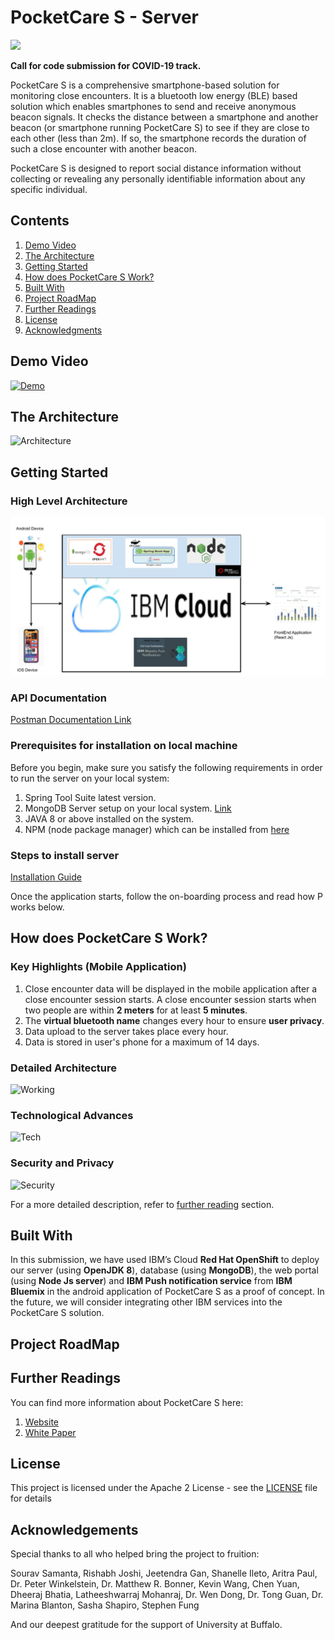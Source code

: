 # PocketCare S - Server

<img src="https://github.com/PocketCareS/PocketCareS-Android/blob/development/assets/logo.png" width="300">

**Call for code submission for COVID-19 track.**

PocketCare S is a comprehensive smartphone-based solution for monitoring close encounters. It is a bluetooth low energy (BLE) based solution which enables smartphones to send and receive anonymous beacon signals. It checks the distance between a smartphone and another beacon (or smartphone running PocketCare S) to see if they are close to each other (less than 2m). If so, the smartphone records the duration of such a close encounter with another beacon. 

PocketCare S is designed to report social distance information without collecting or revealing any personally identifiable information about any specific individual.


## Contents 
1. [Demo Video](#demo-video) 
2. [The Architecture](#the-architecture)
3. [Getting Started](#getting-started)
4. [How does PocketCare S Work?](#how-does-pocketcare-s-work)
5. [Built With](#built-with)
6. [Project RoadMap](#project-roadmap)
7. [Further Readings](#further-readings)
8. [License](#license)
9. [Acknowledgments](#acknowledgements)

## Demo Video 

[![Demo](http://img.youtube.com/vi/JnOWwagUgxQ/0.jpg)](http://www.youtube.com/watch?v=JnOWwagUgxQ "PocketCare S Demo")

## The Architecture

![Architecture](https://github.com/PocketCareS/PocketCareS-Android/blob/development/assets/PocketCareS_Design_Simplified.png)

## Getting Started 

### High Level Architecture
![High Level Diagram](assets/22.jpg)

### API Documentation
[Postman Documentation Link](https://documenter.getpostman.com/view/3639058/T1DtdFNp?version=latest)

### Prerequisites for installation on local machine

Before you begin, make sure you satisfy the following requirements in order to run the server on your local system:

1. Spring Tool Suite latest version.
2. MongoDB Server setup on your local system. [Link](https://www.mongodb.com/try/download/community)
3. JAVA 8 or above installed on the system.
4. NPM (node package manager) which can be installed from [here](https://nodejs.org/en/download/)

### Steps to install server 

[Installation Guide](https://github.com/PocketCareS/server/blob/master/Installation.md)

Once the application starts, follow the on-boarding process and read how P works below. 

## How does PocketCare S Work?

### Key Highlights (Mobile Application)

1. Close encounter data will be displayed in the mobile application after a close encounter session starts. A close encounter session starts when two people are within **2 meters** for at least **5 minutes**. 
2. The **virtual bluetooth name** changes every hour to ensure **user privacy**. 
3. Data upload to the server takes place every hour.
4. Data is stored in user's phone for a maximum of 14 days. 

### Detailed Architecture 

![Working](https://github.com/PocketCareS/PocketCareS-Android/blob/development/assets/PocketCareS_Design_Technical.png)

### Technological Advances

![Tech](https://github.com/PocketCareS/PocketCareS-Android/blob/development/assets/PocketCare_S_Road_Map.png)

### Security and Privacy 

![Security](https://github.com/PocketCareS/PocketCareS-Android/blob/development/assets/PocketCareS-Privacy.png)

For a more detailed description, refer to [further reading](#further-readings) section. 


## Built With 

In this submission, we have used IBM’s Cloud **Red Hat OpenShift** to deploy our server (using **OpenJDK 8**), database (using **MongoDB**), the web portal (using **Node Js server**) and **IBM Push notification service** from **IBM Bluemix** in the android application of PocketCare S as a proof of concept. In the future, we will consider integrating other IBM services into the PocketCare S solution.

## Project RoadMap 

## Further Readings

You can find more information about PocketCare S here:

1. [Website](https://engineering.buffalo.edu/computer-science-engineering/pocketcares.html) 
2. [White Paper](https://docs.google.com/document/d/e/2PACX-1vT6UqA3HByzG5Di576gmz-JWzgKOFx5KLYGgJMpxcmWkOXYJ_vUFz2h1w2LnDNWI4y-xnyKhPi_s70p/pub)

## License 

This project is licensed under the Apache 2 License - see the [LICENSE](https://github.com/PocketCareS/server/blob/master/LICENSE) file for details

## Acknowledgements
Special thanks to all who helped bring the project to fruition:

Sourav Samanta, Rishabh Joshi, Jeetendra Gan, Shanelle Ileto, Aritra Paul, Dr. Peter Winkelstein, Dr. Matthew R. Bonner, Kevin Wang, Chen Yuan, Dheeraj Bhatia, Latheeshwarraj Mohanraj, Dr. Wen Dong, Dr. Tong Guan, Dr. Marina Blanton, Sasha Shapiro, Stephen Fung

And our deepest gratitude for the support of University at Buffalo.

